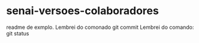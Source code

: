 # senai-versoes-colaboradores
readme de exmplo.
Lembrei do comonado git commit
Lembrei do comando: git status 
